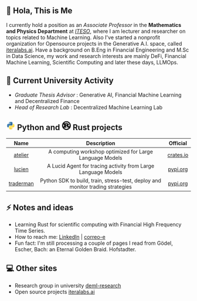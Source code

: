 ## 👋 Hola, This is Me

I currently hold a position as an *Associate Professor* in the **Mathematics and Physics Department** at *[ITESO](https://iteso.mx)*, where I am lecturer and researcher on topics related to Machine Learning. Also I've started a nonprofit organization for Opensource projects in the Generative A.I. space, called [iteralabs.ai](https://www.iteralabs.ai). Have a background on B.Eng in Financial Engineering and M.Sc in Data Science, my work and research interests are mainly DeFi, Financial Machine Learning, Scientific Computing and later these days, LLMOps.

## 💬 Current University Activity
- *Graduate Thesis Advisor* : Generative AI, Financial Machine Learning and Decentralized Finance
- *Head of Research Lab* : Decentralized Machine Learning Lab

## <img src="https://raw.githubusercontent.com/devicons/devicon/master/icons/python/python-original.svg" alt="python" width="25" height="25"/> Python and <img src="https://raw.githubusercontent.com/devicons/devicon/master/icons/rust/rust-original.svg" alt="python" width="25" height="25"/> Rust projects

| Name | Description | Official | 
|:--------------------:|:--------:|:-----------:|
| [atelier](https://github.com/iteralabs/atelier) | A computing workshop optimized for Large Language Models | [crates.io](https://crates.io/crates/atelier) | 
| [lucien](https://github.com/iteralabs/lucien) | A Lucid Agent for tracing activity from Large Language Models | [pypi.org](https://pypi.org/project/lucien/) | 
| [traderman](https://github.com/iteralabs/traderman) | Python SDK to build, train, stress-test, deploy and monitor trading strategies | [pypi.org](https://pypi.org/project/traderman/) | 


## ⚡ Notes and ideas
- Learning Rust for scientific computing with Financial High Frequency Time Series.
- How to reach me: [LinkedIn](https://www.linkedin.com/in/iffranciscome/) | [correo-e](mailto:franciscome@iteso.mx) 
- Fun fact: I'm still processing a couple of pages I read from Gödel, Escher, Bach: an Eternal Golden Braid. Hofstadter.

## :computer: Other sites
- Research group in university [deml-research](https://deml-research.github.io/)
- Open source projects [iteralabs.ai](https://deml-research.github.io/)
